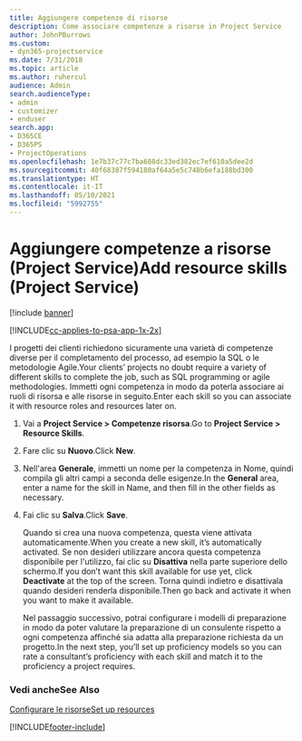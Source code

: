 ```yaml
---
title: Aggiungere competenze di risorse
description: Come associare competenze a risorse in Project Service
author: JohnPBurrows
ms.custom:
- dyn365-projectservice
ms.date: 7/31/2018
ms.topic: article
ms.author: ruhercul
audience: Admin
search.audienceType:
- admin
- customizer
- enduser
search.app:
- D365CE
- D365PS
- ProjectOperations
ms.openlocfilehash: 1e7b37c77c7ba688dc33ed382ec7ef610a5dee2d
ms.sourcegitcommit: 40f68387f594180af64a5e5c748b6efa188bd300
ms.translationtype: HT
ms.contentlocale: it-IT
ms.lasthandoff: 05/10/2021
ms.locfileid: "5992755"
---
```

# <a name="add-resource-skills-project-service"></a><span data-ttu-id="26228-103">Aggiungere competenze a risorse (Project Service)</span><span class="sxs-lookup"><span data-stu-id="26228-103">Add resource skills (Project Service)</span></span>

[!include [banner](../includes/psa-now-project-operations.md)]

[!INCLUDE[cc-applies-to-psa-app-1x-2x](../includes/cc-applies-to-psa-app-1x-2x.md)]

<span data-ttu-id="26228-104">I progetti dei clienti richiedono sicuramente una varietà di competenze diverse per il completamento del processo, ad esempio la SQL o le metodologie Agile.</span><span class="sxs-lookup"><span data-stu-id="26228-104">Your clients’ projects no doubt require a variety of different skills to complete the job, such as SQL programming or agile methodologies.</span></span> <span data-ttu-id="26228-105">Immetti ogni competenza in modo da poterla associare ai ruoli di risorsa e alle risorse in seguito.</span><span class="sxs-lookup"><span data-stu-id="26228-105">Enter each skill so you can associate it with resource roles and resources later on.</span></span>  
  
1. <span data-ttu-id="26228-106">Vai a **Project Service > Competenze risorsa**.</span><span class="sxs-lookup"><span data-stu-id="26228-106">Go to **Project Service > Resource Skills**.</span></span>  
  
2. <span data-ttu-id="26228-107">Fare clic su **Nuovo**.</span><span class="sxs-lookup"><span data-stu-id="26228-107">Click **New**.</span></span>  
  
3. <span data-ttu-id="26228-108">Nell'area **Generale**, immetti un nome per la competenza in Nome, quindi compila gli altri campi a seconda delle esigenze.</span><span class="sxs-lookup"><span data-stu-id="26228-108">In the **General** area, enter a name for the skill in Name, and then fill in the other fields as necessary.</span></span>  
  
4. <span data-ttu-id="26228-109">Fai clic su **Salva**.</span><span class="sxs-lookup"><span data-stu-id="26228-109">Click **Save**.</span></span>  
  
   <span data-ttu-id="26228-110">Quando si crea una nuova competenza, questa viene attivata automaticamente.</span><span class="sxs-lookup"><span data-stu-id="26228-110">When you create a new skill, it’s automatically activated.</span></span> <span data-ttu-id="26228-111">Se non desideri utilizzare ancora questa competenza disponibile per l'utilizzo, fai clic su **Disattiva** nella parte superiore dello schermo.</span><span class="sxs-lookup"><span data-stu-id="26228-111">If you don’t want this skill available for use yet, click **Deactivate** at the top of the screen.</span></span> <span data-ttu-id="26228-112">Torna quindi indietro e disattivala quando desideri renderla disponibile.</span><span class="sxs-lookup"><span data-stu-id="26228-112">Then go back and activate it when you want to make it available.</span></span>  
  
   <span data-ttu-id="26228-113">Nel passaggio successivo, potrai configurare i modelli di preparazione in modo da poter valutare la preparazione di un consulente rispetto a ogni competenza affinché sia adatta alla preparazione richiesta da un progetto.</span><span class="sxs-lookup"><span data-stu-id="26228-113">In the next step, you’ll set up proficiency models so you can rate a consultant’s proficiency with each skill and match it to the proficiency a project requires.</span></span>  
  
### <a name="see-also"></a><span data-ttu-id="26228-114">Vedi anche</span><span class="sxs-lookup"><span data-stu-id="26228-114">See Also</span></span>  
 [<span data-ttu-id="26228-115">Configurare le risorse</span><span class="sxs-lookup"><span data-stu-id="26228-115">Set up resources</span></span>](../psa/set-up-resources.md)


[!INCLUDE[footer-include](../includes/footer-banner.md)]